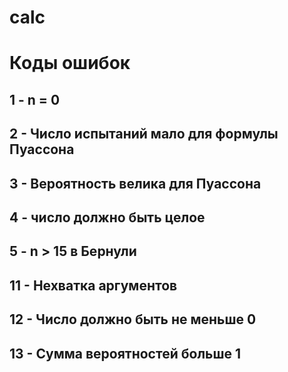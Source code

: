 # calc


# Коды ошибок
## 1 - n = 0
## 2 - Число испытаний мало для формулы Пуассона
## 3 - Вероятность велика для Пуассона
## 4 - число должно быть целое
## 5 - n > 15 в Бернули
## 11 - Нехватка аргументов
## 12 - Число должно быть не меньше 0
## 13 - Сумма вероятностей больше 1
